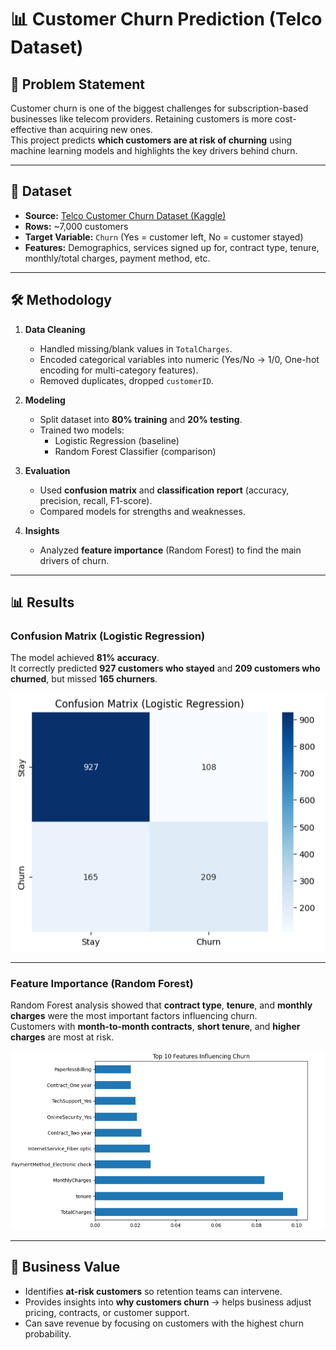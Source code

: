 # 📊 Customer Churn Prediction (Telco Dataset)

## 📌 Problem Statement
Customer churn is one of the biggest challenges for subscription-based businesses like telecom providers. Retaining customers is more cost-effective than acquiring new ones.  
This project predicts **which customers are at risk of churning** using machine learning models and highlights the key drivers behind churn.

---

## 📂 Dataset
- **Source:** [Telco Customer Churn Dataset (Kaggle)](https://www.kaggle.com/blastchar/telco-customer-churn)  
- **Rows:** ~7,000 customers  
- **Target Variable:** `Churn` (Yes = customer left, No = customer stayed)  
- **Features:** Demographics, services signed up for, contract type, tenure, monthly/total charges, payment method, etc.  

---

## 🛠 Methodology
1. **Data Cleaning**
   - Handled missing/blank values in `TotalCharges`.
   - Encoded categorical variables into numeric (Yes/No → 1/0, One-hot encoding for multi-category features).
   - Removed duplicates, dropped `customerID`.

2. **Modeling**
   - Split dataset into **80% training** and **20% testing**.
   - Trained two models:
     - Logistic Regression (baseline)
     - Random Forest Classifier (comparison)

3. **Evaluation**
   - Used **confusion matrix** and **classification report** (accuracy, precision, recall, F1-score).
   - Compared models for strengths and weaknesses.

4. **Insights**
   - Analyzed **feature importance** (Random Forest) to find the main drivers of churn.

---

## 📊 Results

### Confusion Matrix (Logistic Regression)
The model achieved **81% accuracy**.  
It correctly predicted **927 customers who stayed** and **209 customers who churned**, but missed **165 churners**.  

![Confusion Matrix](assets/Logistic_Regression.png)

---

### Feature Importance (Random Forest)
Random Forest analysis showed that **contract type**, **tenure**, and **monthly charges** were the most important factors influencing churn.  
Customers with **month-to-month contracts**, **short tenure**, and **higher charges** are most at risk.  

![Feature Importance](assets/Influencing_Churn.png)

---

## 📌 Business Value
- Identifies **at-risk customers** so retention teams can intervene.  
- Provides insights into **why customers churn** → helps business adjust pricing, contracts, or customer support.  
- Can save revenue by focusing on customers with the highest churn probability.

